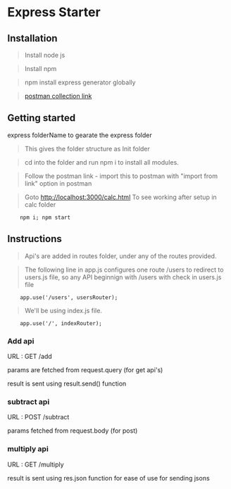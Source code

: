 # Express Starter

## Installation
> Install node js

> Install npm

> npm install express generator globally

> [postman collection link](https://www.getpostman.com/collections/72bdaa38527a0da7dc46)

## Getting started
express folderName to gearate the express folder

> This gives the folder structure as Init folder

> cd into the folder and run npm i to install all modules.

> Follow the postman link - import this to postman with "import from link" option in postman

> Goto [http://localhost:3000/calc.html](http://localhost:3000/calc.html) To see working after setup in calc folder

        npm i; npm start


## Instructions

> Api's are added in routes folder, under any of the routes provided.

> The following line in app.js configures one route /users to redirect to users.js file, so any API beginnign with /users with check in users.js file

        app.use('/users', usersRouter);

> We'll be using index.js file.

        app.use('/', indexRouter);


### Add api
URL : GET /add

params are fetched from request.query (for get api's)

result is sent using result.send() function

### subtract api
URL : POST /subtract 

params fetched from request.body (for post)

### multiply api

URL : GET /multiply

result is sent using res.json function for ease of use for sending jsons